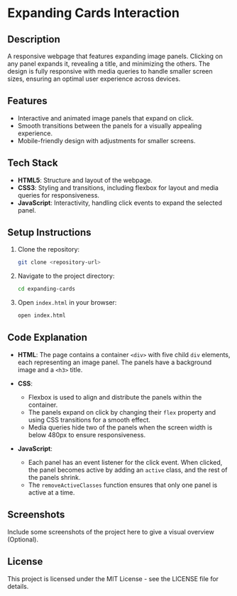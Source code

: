 # Expanding Cards Interaction

## Description
A responsive webpage that features expanding image panels. Clicking on any panel expands it, revealing a title, and minimizing the others. The design is fully responsive with media queries to handle smaller screen sizes, ensuring an optimal user experience across devices.

## Features
- Interactive and animated image panels that expand on click.
- Smooth transitions between the panels for a visually appealing experience.
- Mobile-friendly design with adjustments for smaller screens.
  
## Tech Stack
- **HTML5**: Structure and layout of the webpage.
- **CSS3**: Styling and transitions, including flexbox for layout and media queries for responsiveness.
- **JavaScript**: Interactivity, handling click events to expand the selected panel.

## Setup Instructions
1. Clone the repository:
    ```bash
    git clone <repository-url>
    ```
2. Navigate to the project directory:
    ```bash
    cd expanding-cards
    ```
3. Open `index.html` in your browser:
    ```bash
    open index.html
    ```

## Code Explanation
- **HTML**: The page contains a container `<div>` with five child `div` elements, each representing an image panel. The panels have a background image and a `<h3>` title.
  
- **CSS**: 
  - Flexbox is used to align and distribute the panels within the container.
  - The panels expand on click by changing their `flex` property and using CSS transitions for a smooth effect.
  - Media queries hide two of the panels when the screen width is below 480px to ensure responsiveness.

- **JavaScript**: 
  - Each panel has an event listener for the click event. When clicked, the panel becomes active by adding an `active` class, and the rest of the panels shrink.
  - The `removeActiveClasses` function ensures that only one panel is active at a time.

## Screenshots
Include some screenshots of the project here to give a visual overview (Optional).

## License
This project is licensed under the MIT License - see the LICENSE file for details.

